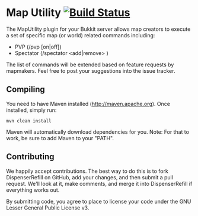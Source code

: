 Map Utility [![Build Status](https://travis-ci.org/LordAkkarin/DispenserRefill.png?branch=master)](https://travis-ci.org/LordAkkarin/DispenserRefill)
===============
The MapUtility plugin for your Bukkit server allows map creators to execute
a set of specific map (or world) related commands including:

* PVP (/pvp [on|off])
* Spectator (/spectator <add|remove> <player>)

The list of commands will be extended based on feature requests by mapmakers.
Feel free to post your suggestions into the issue tracker.

Compiling
---------

You need to have Maven installed (http://maven.apache.org). Once installed,
simply run:

	mvn clean install

Maven will automatically download dependencies for you. Note: For that to work,
be sure to add Maven to your "PATH".

Contributing
------------

We happily accept contributions. The best way to do this is to fork DispenserRefill
on GitHub, add your changes, and then submit a pull request. We'll look at it,
make comments, and merge it into DispenserRefill if everything works out.

By submitting code, you agree to place to license your code under the 
GNU Lesser General Public License v3.